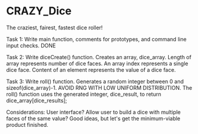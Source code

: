 # CRAZY_Dice
The craziest, fairest, fastest dice roller!



Task 1: Write main function, comments for prototypes, and command line input checks. DONE

Task 2: Write diceCreate() function. Creates an array, dice_array. Length of array represents number of dice faces. An array index represents a single dice face. Content of an element represents the value of a dice face.

Task 3: Write roll() function. Generates a random integer between 0 and sizeof(dice_array)-1. AVOID RNG WITH LOW UNIFORM DISTRIBUTION. The roll() function uses the generated integer, dice_result, to return dice_array[dice_results];






Considerations: User interface? Allow user to build a dice with multiple faces of the same value? Good ideas, but let's get the minimum-viable product finished.

